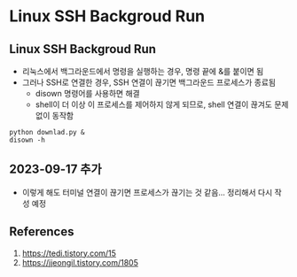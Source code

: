 # Linux SSH Backgroud Run

## Linux SSH Backgroud Run

- 리눅스에서 백그라운드에서 명령을 실행하는 경우, 명령 끝에 &를 붙이면 됨
- 그러나 SSH로 연결한 경우, SSH 연결이 끊기면 백그라운드 프로세스가 종료됨
  - disown 명령어를 사용하면 해결
  - shell이 더 이상 이 프로세스를 제어하지 않게 되므로, shell 연결이 끊겨도 문제없이 동작함

```shell
python downlad.py &
disown -h
```

## 2023-09-17 추가

- 이렇게 해도 터미널 연결이 끊기면 프로세스가 끊기는 것 같음... 정리해서 다시 작성 예정

## References

1. https://tedi.tistory.com/15
2. https://jjeongil.tistory.com/1805
